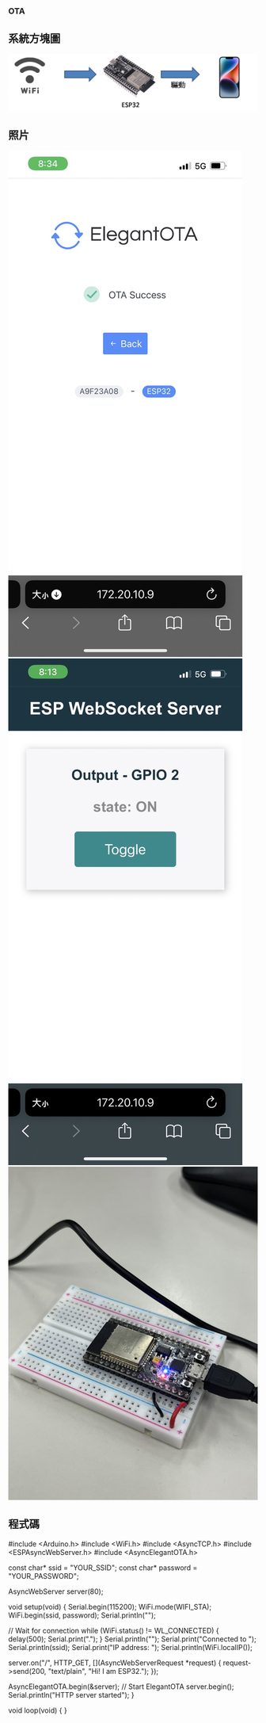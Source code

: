 ### OTA
## 系統方塊圖
![](https://github.com/Ethan11073421/MCU-course/blob/main/images/OTA.png?raw=true)

## 照片
![](https://github.com/Ethan11073421/MCU-course/blob/main/images/OTA%20toggle.jpg?raw=true)
![](https://github.com/Ethan11073421/MCU-course/blob/main/images/OTA%20Toggle2.jpg?raw=true)
![](https://github.com/Ethan11073421/MCU-course/blob/main/images/OTALED.jpg?raw=true)
## 程式碼
#include <Arduino.h>
#include <WiFi.h>
#include <AsyncTCP.h>
#include <ESPAsyncWebServer.h>
#include <AsyncElegantOTA.h>

const char* ssid = "YOUR_SSID";
const char* password = "YOUR_PASSWORD";

AsyncWebServer server(80);

void setup(void) {
  Serial.begin(115200);
  WiFi.mode(WIFI_STA);
  WiFi.begin(ssid, password);
  Serial.println("");

  // Wait for connection
  while (WiFi.status() != WL_CONNECTED) {
    delay(500);
    Serial.print(".");
  }
  Serial.println("");
  Serial.print("Connected to ");
  Serial.println(ssid);
  Serial.print("IP address: ");
  Serial.println(WiFi.localIP());

  server.on("/", HTTP_GET, [](AsyncWebServerRequest *request) {
    request->send(200, "text/plain", "Hi! I am ESP32.");
  });

  AsyncElegantOTA.begin(&server);    // Start ElegantOTA
  server.begin();
  Serial.println("HTTP server started");
}

void loop(void) {
}  
